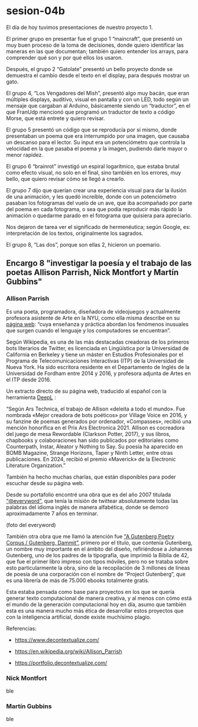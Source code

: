 # sesion-04b

El día de hoy tuvimos presentaciones de nuestro proyecto 1.

El primer grupo en presentar fue el grupo 1 “maincraft”, que presentó un muy buen proceso de la toma de decisiones, donde quiero identificar las maneras en las que documentan; también quiero entender los arrays, para comprender qué son y por qué ellos los usaron.

Después, el grupo 2 “Gatolate” presentó un bello proyecto donde se demuestra el cambio desde el texto en el display, para después mostrar un gato.

El grupo 4, “Los Vengadores del Mish”, presentó algo muy bacán, que eran múltiples displays, auditivo, visual en pantalla y con un LED, todo según un mensaje que cargaban al Arduino, básicamente siendo un “traductor”, en el que FranUdp mencionó que programó un traductor de texto a código Morse, que está entrete y quiero revisar.

El grupo 5 presentó un código que se reproducía por sí mismo, donde presentaban un poema que era interrumpido por una imagen, que causaba un descanso para el lector. Su input era un potenciómetro que controla la velocidad en la que pasaba el poema y la imagen, pudiendo darle mayor o menor rapidez.

El grupo 6 “brainrot” investigó un espiral logarítmico, que estaba brutal como efecto visual, no solo en el final, sino también en los errores, muy bello, que quiero revisar cómo se llegó a crearlo. 

El grupo 7 dijo que querían crear una experiencia visual para dar la ilusión de una animación, y les quedó increíble, donde con un potenciómetro pasaban los fotogramas del vuelo de un ave, que iba acompañado por parte del poema en cada fotograma, o sea que podía reproducir más rápido la animación o quedarme parado en el fotograma que quisiera para apreciarlo.

Nos dejaron de tarea ver el significado de hermenéutica; según Google, es: interpretación de los textos, originalmente los sagrados.

El grupo 8, “Las dos”, porque son ellas 2, hicieron un poemario. 

## Encargo 8 "investigar la poesía y el trabajo de las poetas Allison Parrish, Nick Montfort y Martín Gubbins"

### Allison Parrish

Es una poeta, programadora, diseñadora de videojuegos y actualmente profesora asistente de Arte en la NYU, como ella misma describe en su [página web](https://www.decontextualize.com/): “cuya enseñanza y práctica abordan los fenómenos inusuales que surgen cuando el lenguaje y los computadores se encuentran”. 

Según Wikipedia, es una de las más destacadas creadoras de los primeros bots literarios de Twitter, es licenciada en Lingüística por la Universidad de California en Berkeley y tiene un máster en Estudios Profesionales por el Programa de Telecomunicaciones Interactivas (ITP) de la Universidad de Nueva York. Ha sido escritora residente en el Departamento de Inglés de la Universidad de Fordham entre 2014 y 2016, y profesora adjunta de Artes en el ITP desde 2016.

Un extracto directo de su página web, traducido al español con la herramienta [DeepL](https://www.deepl.com/es/translator) :

“Según Ars Technica, el trabajo de Allison «deleita a todo el mundo». Fue nombrada «Mejor creadora de bots poéticos» por Village Voice en 2016, y su fanzine de poemas generados por ordenador, «Compasses», recibió una mención honorífica en el Prix Ars Electronica 2021. Allison es cocreadora del juego de mesa Rewordable (Clarkson Potter, 2017), y sus libros, chapbooks y colaboraciones han sido publicados por editoriales como Counterpath, Instar, Aleator y Nothing to Say. Su poesía ha aparecido en BOMB Magazine, Strange Horizons, Taper y Ninth Letter, entre otras publicaciones. En 2024, recibió el premio «Maverick» de la Electronic Literature Organization.”

También ha hecho muchas charlas, que están disponibles para poder escuchar desde su página web.

Desde su portafolio encontré una obra que es del año 2007 titulada [“@everyword”](https://github.com/aparrish/everywordbot ), que tenía la misión de twittear absolutamente todas las palabras del idioma inglés de manera alfabética, donde se demoró aproximadamente 7 años en terminar.

(foto del everyword)

También otra obra que me llamó la atención fue ["A Gutenberg Poetry Corpus / Gutenberg, Dammit”](https://github.com/aparrish/gutenberg-poetry-corpus), primero por el título, que contenía Gutenberg, un nombre muy importante en el ámbito del diseño, refiriéndose a Johannes Gutenberg, uno de los padres de la tipografía, que imprimió la Biblia de 42, que fue el primer libro impreso con tipos móviles, pero no se trataba sobre esto particularmente la obra, sino de la recopilación de 3 millones de líneas de poesía de una corporación con el nombre de “Project Gutenberg”, que es una librería de más de 75.000 ebooks totalmente gratis.

Esta estaba pensada como base para proyectos en los que se quería generar texto computacional de manera creativa, y al menos con cómo está el mundo de la generación computacional hoy en día, asumo que también esta es una manera mucho más ética de desarrollar estos proyectos que con la inteligencia artificial, donde existe muchísimo plagio.

Referencias:  
- https://www.decontextualize.com/  

- https://en.wikipedia.org/wiki/Allison_Parrish  

- https://portfolio.decontextualize.com/  

### Nick Montfort

ble

### Martín Gubbins

ble
